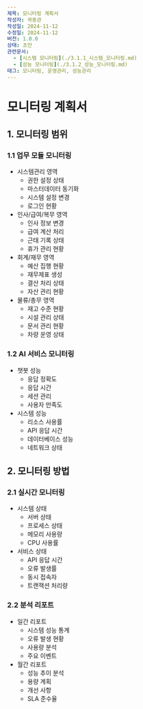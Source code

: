 ```yaml
---
제목: 모니터링 계획서
작성자: 곽중관
작성일: 2024-11-12
수정일: 2024-11-12
버전: 1.0.0
상태: 초안
관련문서:
  - [시스템 모니터링](./3.1.1_시스템_모니터링.md)
  - [성능 모니터링](./3.1.2_성능_모니터링.md)
태그: 모니터링, 운영관리, 성능관리
---
```


# 모니터링 계획서

## 1. 모니터링 범위

### 1.1 업무 모듈 모니터링
- 시스템관리 영역
  - 권한 설정 상태
  - 마스터데이터 동기화
  - 시스템 설정 변경
  - 로그인 현황
- 인사/급여/복무 영역
  - 인사 정보 변경
  - 급여 계산 처리
  - 근태 기록 상태
  - 휴가 관리 현황
- 회계/재무 영역
  - 예산 집행 현황
  - 재무제표 생성
  - 결산 처리 상태
  - 자산 관리 현황
- 물류/총무 영역
  - 재고 수준 현황
  - 시설 관리 상태
  - 문서 관리 현황
  - 차량 운영 상태

### 1.2 AI 서비스 모니터링
- 챗봇 성능
  - 응답 정확도
  - 응답 시간
  - 세션 관리
  - 사용자 만족도
- 시스템 성능
  - 리소스 사용률
  - API 응답 시간
  - 데이터베이스 성능
  - 네트워크 상태

## 2. 모니터링 방법

### 2.1 실시간 모니터링
- 시스템 상태
  - 서버 상태
  - 프로세스 상태
  - 메모리 사용량
  - CPU 사용률
- 서비스 상태
  - API 응답 시간
  - 오류 발생률
  - 동시 접속자
  - 트랜잭션 처리량

### 2.2 분석 리포트
- 일간 리포트
  - 시스템 성능 통계
  - 오류 발생 현황
  - 사용량 분석
  - 주요 이벤트
- 월간 리포트
  - 성능 추이 분석
  - 용량 계획
  - 개선 사항
  - SLA 준수율